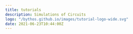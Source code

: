 ```yaml
---
title: tutorials
description: Simulations of Circuits
logo: "/bythos.github.io/images/tutorial-logo-wide.svg"
date: 2021-06-23T10:44:00Z
---
```

